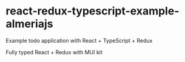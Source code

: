 # react-redux-typescript-example-almeriajs
Example todo application with React + TypeScript + Redux

Fully typed React + Redux with MUI kit
